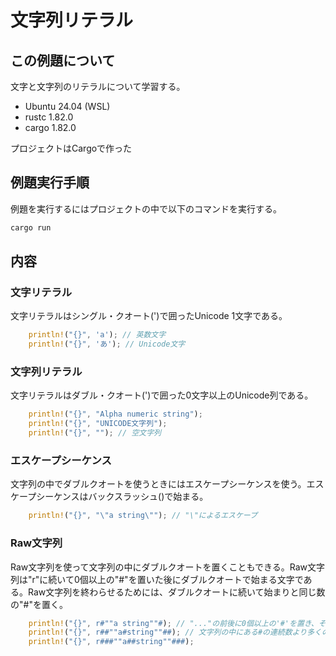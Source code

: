 # 文字列リテラル
## この例題について

文字と文字列のリテラルについて学習する。
- Ubuntu 24.04 (WSL)
- rustc 1.82.0
- cargo 1.82.0

プロジェクトはCargoで作った

## 例題実行手順
例題を実行するにはプロジェクトの中で以下のコマンドを実行する。
```sh
cargo run
```
## 内容
### 文字リテラル
文字リテラルはシングル・クオート(')で囲ったUnicode 1文字である。

```rust
    println!("{}", 'a'); // 英数文字
    println!("{}", 'あ'); // Unicode文字

```

### 文字列リテラル
文字リテラルはダブル・クオート(')で囲った0文字以上のUnicode列である。

```rust
    println!("{}", "Alpha numeric string");
    println!("{}", "UNICODE文字列");
    println!("{}", ""); // 空文字列
```

### エスケープシーケンス
文字列の中でダブルクオートを使うときにはエスケープシーケンスを使う。エスケープシーケンスはバックスラッシュ(\)で始まる。
```rust
    println!("{}", "\"a string\""); // "\"によるエスケープ
```

### Raw文字列
Raw文字列を使って文字列の中にダブルクオートを置くこともできる。Raw文字列は"r"に続いて0個以上の"#"を置いた後にダブルクオートで始まる文字である。Raw文字列を終わらせるためには、ダブルクオートに続いて始まりと同じ数の"#"を置く。
```rust
    println!("{}", r#""a string""#); // "..."の前後に0個以上の'#'を置き、その前に'r'を置くとrawリテラルになる
    println!("{}", r##""a#string""##); // 文字列の中にある#の連続数より多くの#で囲む。
    println!("{}", r###""a##string""###);
```
